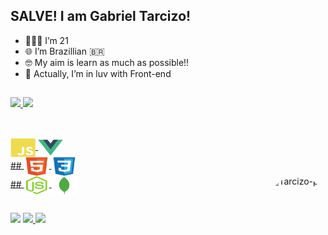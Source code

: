 ## SALVE! I am Gabriel Tarcizo!
- 🙋🏻‍♂️ I’m 21 
- 🌐 I’m Brazillian :brazil:
- 🤓 My aim is learn as much as possible!!
- 🥰 Actually, I’m in luv with Front-end

##

<div align="left">
  <a href="https://github.com/gTarcizo">
  <img height="180em" src="https://github-readme-stats.vercel.app/api?username=gTarcizo&show_icons=true&theme=tokyonight&include_all_commits=true&count_private=true"/>
  <img height="180em" src="https://github-readme-stats.vercel.app/api/top-langs/?username=gTarcizo&layout=compact&langs_count=7&theme=tokyonight"/>
</div>
  
  ##
  
  <div style="display: inline_block" align="left"><br>
  <img align="center" alt="Tarcizo-js" height="30" width="40" src="https://raw.githubusercontent.com/devicons/devicon/master/icons/javascript/javascript-plain.svg">
  <img align="center" alt="Tarcizo-js" height="30" width="40" src="https://raw.githubusercontent.com/devicons/devicon/master/icons/vuejs/vuejs-original.svg">
    <br>
     ##
  <img align="center" alt="Tarcizo-html" height="30" width="40" src="https://raw.githubusercontent.com/devicons/devicon/master/icons/html5/html5-original.svg">
  <img align="center" alt="Tarcizo-css" height="30" width="40" src="https://raw.githubusercontent.com/devicons/devicon/master/icons/css3/css3-original.svg">
    <br>
     ##
  <img align="center" alt="Tarcizo-js" height="30" width="40" src="https://raw.githubusercontent.com/devicons/devicon/master/icons/nodejs/nodejs-plain.svg">
  <img align="center" alt="Tarcizo-js" height="30" width="40" src="https://raw.githubusercontent.com/devicons/devicon/master/icons/mongodb/mongodb-plain.svg">

  <img align="right" alt="Tarcizo-pic" height="150" style="border-radius:50px;" src="https://cdn.discordapp.com/attachments/943609633375940640/949118089117728788/download20220304222017.png">
</div>
  
  ##
  
  <div> 
  <a href="https://www.instagram.com/_gtarcizo/" target="_blank"><img src="https://img.shields.io/badge/-Instagram-%23E4405F?style=for-the-badge&logo=instagram&logoColor=white" target="_blank"></a>
 	<a href="https://www.twitch.tv/tarcizo" target="_blank"><img src="https://img.shields.io/badge/Twitch-9146FF?style=for-the-badge&logo=twitch&logoColor=white" target="_blank"</a>
  <a href="https://www.linkedin.com/in/gabriel-tarcizo-798010187/" target="_blank"><img src="https://img.shields.io/badge/-LinkedIn-%230077B5?style=for-the-badge&logo=linkedin&logoColor=white" target="_blank"></a> 
    
 
</div>
